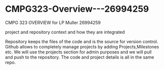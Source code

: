 # CMPG323-Overview---26994259
CMPG 323  OVERVIEW for LP Muller 26994259

project and
repository context and how they are
integrated

Repository keeps the files of the code and is the source for version control. Github allows to completely manage projects by adding Projects,Milestones etc. We will use the projects section for admin purposes and we will pull and push to the repository. The code and project details is all in the same repo.
